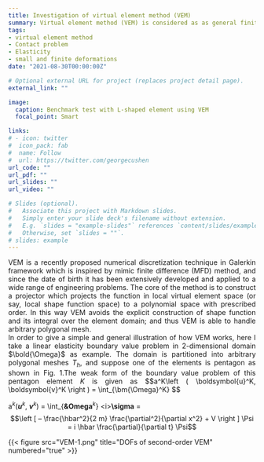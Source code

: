 ```yaml
---
title: Investigation of virtual element method (VEM)
summary: Virtual element method (VEM) is considered as as general finite element method because it can be used for any arbitrary polygon meshes. 
tags:
- virtual element method
- Contact problem
- Elasticity
- small and finite deformations
date: "2021-08-30T00:00:00Z"

# Optional external URL for project (replaces project detail page).
external_link: ""

image:
  caption: Benchmark test with L-shaped element using VEM
  focal_point: Smart

links:
# - icon: twitter
#  icon_pack: fab
#  name: Follow
#  url: https://twitter.com/georgecushen
url_code: ""
url_pdf: ""
url_slides: ""
url_video: ""

# Slides (optional).
#   Associate this project with Markdown slides.
#   Simply enter your slide deck's filename without extension.
#   E.g. `slides = "example-slides"` references `content/slides/example-slides.md`.
#   Otherwise, set `slides = ""`.
# slides: example
---
```

<DIV align="justify">
  VEM is a recently proposed numerical discretization technique in Galerkin framework which is inspired by mimic finite difference (MFD) method, and since the date of birth it has been extensively developed and applied to a wide range of engineering problems. The core of the method is to construct a projector which projects the function in local virtual element space (or say, local shape function space) to a polynomial space with prescribed order. In this way VEM avoids the explicit construction of shape function and its integral over the element domain; and thus VEM is able to handle arbitrary polygonal mesh.<br/>
  
</DIV>   
<DIV align="justify"> 
  In order to give a simple and general illustration of how VEM works, here I take a linear elasticity boundary value problem in 2-dimensional domain $\bold{\Omega}$ as example. The domain is partitioned into arbitrary polygonal meshes <i>T<sub>h</sub></i>, and suppose one of the elements is pentagon as shown in Fig. 1.The weak form of the boundary value problem of this pentagon element <i>K</i> is given as
  $$a^K\left ( \boldsymbol{u}^K, \boldsymbol{v}^K \right ) = \int_{\bm{\Omega}^K} $$
  
  a<sup><i>k</i></sup>(<i><b>u</b><sup>k</sup></i>, <i><b>v</b><sup>k</sup></i>) = \int_{<b>&Omega</b><sup><i>k</i></sup>} \<i><b>\sigma</b></i> = 
  $$\left [ – \frac{\hbar^2}{2 m} \frac{\partial^2}{\partial x^2} + V \right ] \Psi = i \hbar \frac{\partial}{\partial t} \Psi$$
  
</DIV> 
  
  
{{< figure src="VEM-1.png" title="DOFs of second-order VEM" numbered="true" >}}

